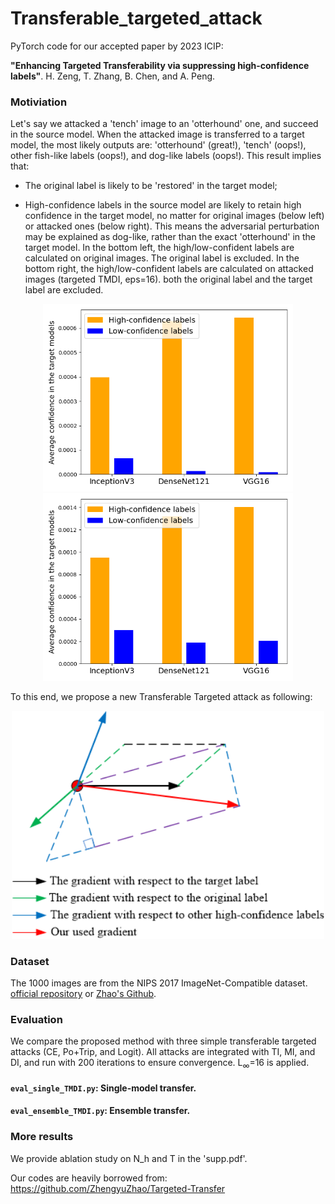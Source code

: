 # Transferable_targeted_attack
PyTorch code for our accepted paper by 2023 ICIP:

**"Enhancing Targeted Transferability via suppressing high-confidence labels"**. H. Zeng, T. Zhang, B. Chen, and A. Peng.

### Motiviation
Let's say we attacked a 'tench' image to an 'otterhound' one, and succeed in the source model. When the attacked image is transferred to a target model, the most likely outputs are: 'otterhound' (great!), 'tench' (oops!), other fish-like labels (oops!), and dog-like labels (oops!). This result implies that:  
- The original label is likely to be 'restored' in the target model;  

- High-confidence labels in the source model are likely to retain high confidence in the target model, no matter for original images (below left) or attacked ones (below right). This means the adversarial perturbation may be explained as dog-like, rather than the exact 'otterhound' in the target model. In the bottom left, the high/low-confident labels are calculated on original images. The original label is excluded. In the bottom right, the high/low-confident labels are calculated on attacked images (targeted TMDI, eps=16). both the original label and the target label are excluded. 
<p align="center">
  <img src="https://github.com/zengh5/Transferable_targeted_attack/blob/main/Figures/highlow_conf.png" width='400'>
  <img src="https://github.com/zengh5/Transferable_targeted_attack/blob/main/Figures/highlow_conf_AE.png" width='400'>
</p>

To this end, we propose a new Transferable Targeted attack as following:
<p align="center">
  <img src="https://github.com/zengh5/Transferable_targeted_attack/blob/main/Figures/Fig1_target_transfer.png" width='500'>
</p>

### Dataset
The 1000 images are from the NIPS 2017 ImageNet-Compatible dataset. [official repository](https://github.com/cleverhans-lab/cleverhans/tree/master/cleverhans_v3.1.0/examples/nips17_adversarial_competition/dataset) or [Zhao's Github](https://github.com/ZhengyuZhao/Targeted-Tansfer/tree/main/dataset). 

### Evaluation
We compare the proposed method with three simple transferable targeted attacks (CE, Po+Trip, and Logit).
All attacks are integrated with TI, MI, and DI, and run with 200 iterations to ensure convergence.
L<sub>&infin;</sub>=16 is applied.

#### ```eval_single_TMDI.py```: Single-model transfer.
#### ```eval_ensemble_TMDI.py```: Ensemble transfer. 

### More results
We provide ablation study on N_h and T in the 'supp.pdf'.

Our codes are heavily borrowed from:
https://github.com/ZhengyuZhao/Targeted-Transfer
